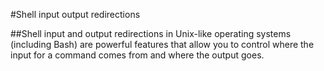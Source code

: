 #Shell input output redirections

##Shell input and output redirections in Unix-like operating systems (including Bash) are powerful features that allow you to control where the input for a command comes from and where the output goes.
